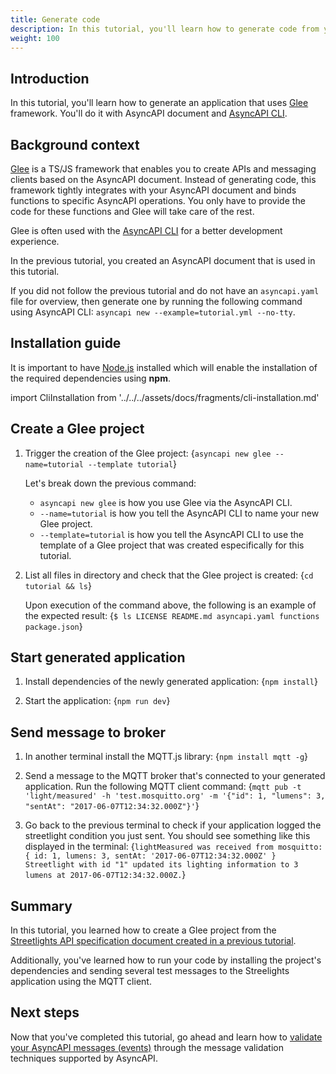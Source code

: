 ```yaml
---
title: Generate code 
description: In this tutorial, you'll learn how to generate code from your AsyncAPI document.
weight: 100
---
```


## Introduction

In this tutorial, you'll learn how to generate an application that uses [Glee](https://github.com/asyncapi/glee) framework. You'll do it with AsyncAPI document and [AsyncAPI CLI](/tools/cli).

## Background context
[Glee](https://github.com/asyncapi/glee) is a TS/JS framework that enables you to create APIs and messaging clients based on the AsyncAPI document. Instead of generating code, this framework tightly integrates with your AsyncAPI document and binds functions to specific AsyncAPI operations. You only have to provide the code for these functions and Glee will take care of the rest.

Glee is often used with the [AsyncAPI CLI](/tools/cli) for a better development experience.

In the previous tutorial, you created an AsyncAPI document that is used in this tutorial.

<Remember>

If you did not follow the previous tutorial and do not have an `asyncapi.yaml` file for overview, then generate one by running the following command using AsyncAPI CLI: 
`asyncapi new --example=tutorial.yml --no-tty`.

</Remember>

## Installation guide
<Remember>

It is important to have [Node.js](https://nodejs.org/en/download/) installed which will enable the installation of the required dependencies using <b>npm</b>.

</Remember>

import CliInstallation from '../../../assets/docs/fragments/cli-installation.md' 

<CliInstallation/>

## Create a Glee project

1. Trigger the creation of the Glee project:
    <CodeBlock language="bash">
    {`asyncapi new glee --name=tutorial --template tutorial`}
    </CodeBlock>

    Let's break down the previous command:
    - `asyncapi new glee` is how you use Glee via the AsyncAPI CLI. 
    - `--name=tutorial` is how you tell the AsyncAPI CLI to name your new Glee project. 
    - `--template=tutorial` is how you tell the AsyncAPI CLI to use the template of a Glee project that was created especifically for this tutorial. 

2. List all files in directory and check that the Glee project is created:
    <CodeBlock language="bash">
    {`cd tutorial && ls`}
    </CodeBlock>

    Upon execution of the command above, the following is an example of the expected result:
    <CodeBlock language="bash">
    {`$ ls
    LICENSE
    README.md
    asyncapi.yaml
    functions
    package.json`}
    </CodeBlock>

## Start generated application
1. Install dependencies of the newly generated application:
    <CodeBlock language="bash">
    {`npm install`}
    </CodeBlock>

2. Start the application:
    <CodeBlock language="bash">
    {`npm run dev`}
    </CodeBlock>

## Send message to broker
1. In another terminal install the MQTT.js library:
    <CodeBlock language="bash">
    {`npm install mqtt -g`}
    </CodeBlock>

2. Send a message to the MQTT broker that's connected to your generated application. Run the following MQTT client command:
    <CodeBlock language="bash">
    {`mqtt pub -t 'light/measured' -h 'test.mosquitto.org' -m '{"id": 1, "lumens": 3, "sentAt": "2017-06-07T12:34:32.000Z"}'`}
    </CodeBlock>

3. Go back to the previous terminal to check if your application logged the streetlight condition you just sent. You should see something like this displayed in the terminal:
    <CodeBlock language="bash">
    {`lightMeasured was received from mosquitto:
    { id: 1, lumens: 3, sentAt: '2017-06-07T12:34:32.000Z' }
    Streetlight with id "1" updated its lighting information to 3 lumens at 2017-06-07T12:34:32.000Z.`}
    </CodeBlock>
## Summary
In this tutorial, you learned how to create a Glee project from the [Streetlights API specification document created in a previous tutorial](https://asyncapi.com/docs/tutorials/create-asyncapi-document). 

Additionally, you've learned how to run your code by installing the project's dependencies and sending several test messages to the Streelights application using the MQTT client.

## Next steps
Now that you've completed this tutorial, go ahead and learn how to [validate your AsyncAPI messages (events)](https://asyncapi.com/docs/tutorials/message-validation) through the message validation techniques supported by AsyncAPI.
